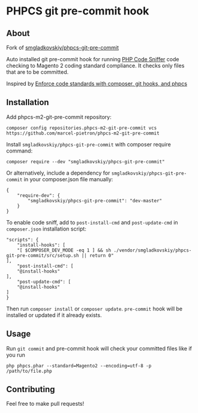 # PHPCS git pre-commit hook

## About

Fork of [smgladkovskiy/phpcs-git-pre-commit](https://github.com/smgladkovskiy/phpcs-git-pre-commit)

Auto installed git pre-commit hook for running [PHP Code Sniffer](https://github.com/squizlabs/PHP_CodeSniffer) 
code checking to Magento 2 coding standard compliance. It checks only files that are to be committed.

Inspired by [Enforce code standards with composer, git hooks, and phpcs](http://tech.zumba.com/2014/04/14/control-code-quality/)

## Installation

Add phpcs-m2-git-pre-commit repository:

    composer config repositories.phpcs-m2-git-pre-commit vcs https://github.com/marcel-pietron/phpcs-m2-git-pre-commit

Install `smgladkovskiy/phpcs-git-pre-commit` with composer require command:

    composer require --dev "smgladkovskiy/phpcs-git-pre-commit"

Or alternatively, include a dependency for `smgladkovskiy/phpcs-git-pre-commit` in your composer.json file manually:

    {
        "require-dev": {
            "smgladkovskiy/phpcs-git-pre-commit": "dev-master"
        }
    }

To enable code sniff, аdd to `post-install-cmd` and `post-update-cmd` in `composer.json` installation script:

    "scripts": {
        "install-hooks": [
	    "[ $COMPOSER_DEV_MODE -eq 1 ] && sh ./vendor/smgladkovskiy/phpcs-git-pre-commit/src/setup.sh || return 0"
	],
        "post-install-cmd": [
	    "@install-hooks"
	],
        "post-update-cmd": [
	    "@install-hooks"
	]
    }

Then run `composer install` or `composer update`. `pre-commit` hook will be installed or updated if it already exists.

## Usage

Run `git commit` and pre-commit hook will check your committed files like if you run

    php phpcs.phar --standard=Magento2 --encoding=utf-8 -p /path/to/file.php

## Contributing

Feel free to make pull requests!
